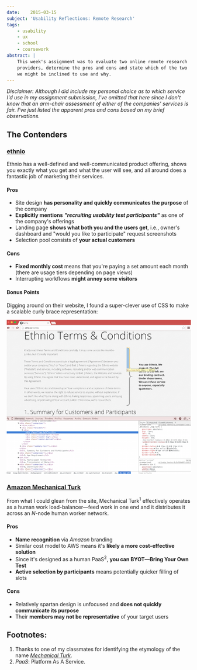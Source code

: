 ```yaml
---
date:    2015-03-15
subject: 'Usability Reflections: Remote Research'
tags:
    - usability
    - ux
    - school
    - coursework
abstract: |
    This week's assignment was to evaluate two online remote research
    providers, determine the pros and cons and state which of the two
    we might be inclined to use and why.
---
```


*Disclaimer: Although I did include my personal choice as to which service I'd use in my assignment submission, I've omitted that here since I don't know that an arm-chair assessment of either of the companies' services is fair.  I've just listed the apparent pros and cons based on my brief observations.*

## The Contenders

### [ethnio](http://ethn.io)

Ethnio has a well-defined and well-communicated product offering, shows you exactly what you get and what the user will see, and all around does a fantastic job of marketing their services.

#### Pros

* Site design **has personality and quickly communicates the purpose** of the company
* **Explicitly mentions** ***"recruiting usability test participants"*** as one of the company's offerings
* Landing page **shows what both you and the users get**, i.e., owner's dashboard and "would you like to participate" request screenshots
* Selection pool consists of **your actual customers**

#### Cons

* **Fixed monthly cost** means that you're paying a set amount each month (there are usage tiers depending on page views)
* Interrupting workflows **might annoy some visitors**

#### Bonus Points

Digging around on their website, I found a super-clever use of CSS to make a scalable curly brace representation:

[<img src="/public/writing/attachments/curly-brace-in-css-thumbnail.png"/>](/public/writing/attachments/curly-brace-in-css.png)


### [Amazon Mechanical Turk](http://www.mturk.com)

From what I could glean from the site, Mechanical Turk<sup>1</sup> effectively operates as a human work load-balancer&mdash;feed work in one end and it distributes it across an *N*-node human worker network.

#### Pros

* **Name recognition** via *Amazon* branding
* Similar cost model to AWS means it's **likely a more cost-effective solution**
* Since it's designed as a human PaaS<sup>2</sup>, **you can BYOT&mdash;Bring Your Own Test**
* **Active selection by participants** means potentially quicker filling of slots

#### Cons

* Relatively spartan design is unfocused and **does not quickly communicate its purpose**
* Their **members may not be representative** of your target users


## Footnotes:

1. Thanks to one of my classmates for identifying the etymology of the name *[Mechanical Turk](http://en.wikipedia.org/wiki/The_Turk)*.
2. _PaaS_: Platform As A Service.

